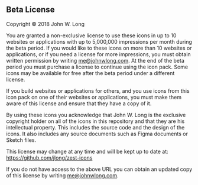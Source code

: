 Beta License
------------

Copyright © 2018 John W. Long

You are granted a non-exclusive license to use these icons in up to 10 websites
or applications with up to 5,000,000 impressions per month during the beta
period. If you would like to these icons on more than 10 websites or
applications, or if you need a license for more impressions, you must obtain
written permission by writing <me@johnwlong.com>. At the end of the beta period
you must purchase a license to continue using the icon pack. Some icons may be
available for free after the beta period under a different license.

If you build websites or applications for others, and you use icons from this
icon pack on one of their websites or applications, you must make them aware of
this license and ensure that they have a copy of it.

By using these icons you acknowledge that John W. Long is the exclusive
copyright holder on all of the icons in this repository and that they are his
intellectual property. This includes the source code and the design of the
icons. It also includes any source documents such as Figma documents or Sketch
files.

This license may change at any time and will be kept up to date at:
<https://github.com/jlong/zest-icons>

If you do not have access to the above URL you can obtain an updated copy of
this license by writing <me@johnwlong.com>.
